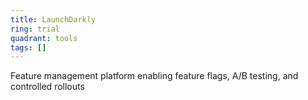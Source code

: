 ```yaml
---
title: LaunchDarkly
ring: trial
quadrant: tools
tags: []
---
```


Feature management platform enabling feature flags, A/B testing, and controlled rollouts
